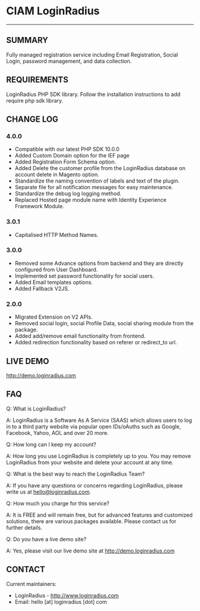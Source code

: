 # CIAM LoginRadius

---

## SUMMARY 

Fully managed registration service including Email Registration, Social Login, password management, and data collection.


## REQUIREMENTS
 LoginRadius PHP SDK library. Follow the installation instructions to add require php sdk library.
 
 
## CHANGE LOG

###  4.0.0
  *  Compatible with our latest PHP SDK 10.0.0
  *  Added Custom Domain option for the IEF page
  *  Added Registration Form Schema option.
  *  Added Delete the customer profile from the LoginRadius database on account delete in Magento option.
  *  Standardize the naming convention of labels and text of the plugin.
  *  Separate file for all notification messages for easy maintenance.
  *  Standardize the debug log logging method.
  *  Replaced Hosted page module name with Identity Experience Framework Module.

###  3.0.1
  *  Capitalised HTTP Method Names.
  
###  3.0.0
  *  Removed some Advance options from backend and they are directly configured from User Dashboard.
  *  Implemented set password functionality for social users.
  *  Added Email templates options.
  *  Added Fallback V2JS.
    
###  2.0.0
  *  Migrated Extension on V2 APIs.
  *  Removed social login, social Profile Data, social sharing module from the package.
  *  Added add/remove email functionality from frontend.
  *  Added redirection functionality based on referer or redirect_to url.


## LIVE DEMO
http://demo.loginradius.com

## FAQ

 Q: What is LoginRadius?

 A: LoginRadius is a Software As A Service (SAAS) which allows users to log in 
 to a third party website via 
 popular open IDs/oAuths such as Google, Facebook, Yahoo, AOL and over 20 more.
 
Q: How long can I keep my account?

A: How long you use LoginRadius is completely up to you. You may remove 
LoginRadius 
from your website and delete your account at any time.

Q: What is the best way to reach the LoginRadius Team? 

A: If you have any questions or concerns regarding LoginRadius, 
please write us at hello@loginradius.com.

Q: How much you charge for this service?

A: It is FREE and will remain free, but for advanced features and customized 
solutions, 
there are various packages available. Please contact us for further 
details.

Q: Do you have a live demo site?

A: Yes, please visit our live demo site at 
http://demo.loginradius.com


## CONTACT

 Current maintainers:
 * LoginRadius - http://www.loginradius.com
 * Email: hello [at] loginradius [dot] com

